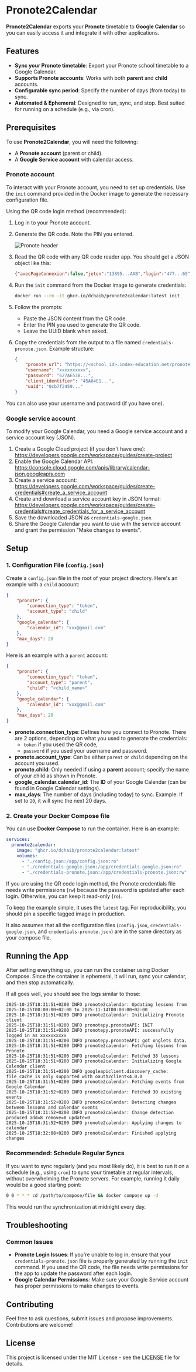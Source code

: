 # Pronote2Calendar

**Pronote2Calendar** exports your **Pronote** timetable to **Google Calendar** so you can easily access it and integrate it with other applications.

## Features

- **Sync your Pronote timetable**: Export your Pronote school timetable to a Google Calendar.
- **Supports Pronote accounts**: Works with both **parent** and **child** accounts.
- **Configurable sync period**: Specify the number of days (from today) to sync.
- **Automated & Ephemeral**: Designed to run, sync, and stop. Best suited for running on a schedule (e.g., via cron).

## Prerequisites

To use **Pronote2Calendar**, you will need the following:

- A **Pronote account** (parent or child).
- A **Google Service account** with calendar access.

### Pronote account

To interact with your Pronote account, you need to set up credentials. Use the `init` command provided in the Docker image to generate the necessary configuration file.

Using the QR code login method (recommended):

1. Log in to your Pronote account.
2. Generate the QR code. Note the PIN you entered.

    ![Pronote header](doc/images/pronote-header.png)

3. Read the QR code with any QR code reader app. You should get a JSON object like this:

    ```json
    {"avecPageConnexion":false,"jeton":"13895...AAB","login":"477...65","url":"https://<school_id>.index-education.net/pronote/..."}
    ```

4. Run the `init` command from the Docker image to generate credentials:

    ```bash
    docker run --rm -it ghcr.io/dchaib/pronote2calendar:latest init
    ```

5. Follow the prompts:
    - Paste the JSON content from the QR code.
    - Enter the PIN you used to generate the QR code.
    - Leave the UUID blank when asked.

6. Copy the credentials from the output to a file named `credentials-pronote.json`. Example structure:

    ```json
    {
        "pronote_url": "https://<school_id>.index-education.net/pronote/...",
        "username": "xxxxxxxxxx",
        "password": "627AE53B...",
        "client_identifier": "45A64E1...",
        "uuid": "0cb7f2459..."
    }
    ```

You can also use your username and password (if you have one).

### Google service account

To modify your Google Calendar, you need a Google service account and a service account key (JSON).

1. Create a Google Cloud project (if you don't have one): https://developers.google.com/workspace/guides/create-project
2. Enable the Google Calendar API: https://console.cloud.google.com/apis/library/calendar-json.googleapis.com
3. Create a service account: https://developers.google.com/workspace/guides/create-credentials#create_a_service_account
4. Create and download a service account key in JSON format: https://developers.google.com/workspace/guides/create-credentials#create_credentials_for_a_service_account
5. Save the downloaded JSON as `credentials-google.json`.
6. Share the Google Calendar you want to use with the service account and grant the permission "Make changes to events".


## Setup

### 1. Configuration File (`config.json`)

Create a `config.json` file in the root of your project directory. Here's an example with a `child` account:

```json
{
    "pronote": {
        "connection_type": "token",
        "account_type": "child"
    },
    "google_calendar": {
        "calendar_id": "xxx@gmail.com"
    },
    "max_days": 20
}
```

Here is an example with a `parent` account:
```json
{
    "pronote": {
        "connection_type": "token",
        "account_type": "parent",
        "child": "<child_name>"
    },
    "google_calendar": {
        "calendar_id": "xxx@gmail.com"
    },
    "max_days": 20
}
```

* **pronote.connection_type**: Defines how you connect to Pronote. There are 2 options, depending on what you used to generate the credentials:
  - `token` if you used the QR code,
  - `password` if you used your username and password.
* **pronote.account_type**: Can be either `parent` or `child` depending on the account you used.
* **pronote.child**: Only needed if using a **parent** account; specify the name of your child as shown in Pronote.
* **google_calendar.calendar_id**: The **ID** of your Google Calendar (can be found in Google Calendar settings).
* **max_days**: The number of days (including today) to sync. Example: If set to `20`, it will sync the next 20 days.

### 2. Create your Docker Compose file

You can use **Docker Compose** to run the container. Here is an example:

```yaml
services:
  pronote2calendar:
    image: "ghcr.io/dchaib/pronote2calendar:latest"
    volumes:
      - "./config.json:/app/config.json:ro"
      - "./credentials-google.json:/app/credentials-google.json:ro"
      - "./credentials-pronote.json:/app/credentials-pronote.json:rw"
```

If you are using the QR code login method, the Pronote credentials file needs write permissions (`rw`) because the password is updated after each login. Otherwise, you can keep it read-only (`ro`).

To keep the example simple, it uses the `latest` tag. For reproducibility, you should pin a specific tagged image in production.

It also assumes that all the configuration files (`config.json`, `credentials-google.json`, and `credentials-pronote.json`) are in the same directory as your compose file.


## Running the App

After setting everything up, you can run the container using Docker Compose. Since the container is ephemeral, it will run, sync your calendar, and then stop automatically.

If all goes well, you should see the logs similar to those:
```
2025-10-25T18:31:51+0200 INFO pronote2calendar: Updating lessons from 2025-10-25T00:00:00+02:00 to 2025-11-14T00:00:00+02:00
2025-10-25T18:31:51+0200 INFO pronote2calendar: Initializing Pronote client
2025-10-25T18:31:51+0200 INFO pronotepy.pronoteAPI: INIT
2025-10-25T18:31:51+0200 INFO pronotepy.pronoteAPI: successfully logged in as xxxxxxxxxx
2025-10-25T18:31:51+0200 INFO pronotepy.pronoteAPI: got onglets data.
2025-10-25T18:31:51+0200 INFO pronote2calendar: Fetching lessons from Pronote
2025-10-25T18:31:51+0200 INFO pronote2calendar: Fetched 38 lessons
2025-10-25T18:31:51+0200 INFO pronote2calendar: Initializing Google Calendar client
2025-10-25T18:31:51+0200 INFO googleapiclient.discovery_cache: file_cache is only supported with oauth2client<4.0.0
2025-10-25T18:31:51+0200 INFO pronote2calendar: Fetching events from Google Calendar
2025-10-25T18:31:52+0200 INFO pronote2calendar: Fetched 30 existing events
2025-10-25T18:31:52+0200 INFO pronote2calendar: Detecting changes between lessons and calendar events
2025-10-25T18:31:52+0200 INFO pronote2calendar: Change detection produced add=8 remove=0 update=0
2025-10-25T18:31:52+0200 INFO pronote2calendar: Applying changes to calendar
2025-10-25T18:32:08+0200 INFO pronote2calendar: Finished applying changes
```

### Recommended: Schedule Regular Syncs

If you want to sync regularly (and you most likely do), it is best to run it on a schedule (e.g., using `cron`) to sync your timetable at regular intervals, without overwhelming the Pronote servers. For example, running it daily would be a good starting point:

```bash
0 0 * * * cd /path/to/compose/file && docker compose up -d
```

This would run the synchronization at midnight every day.


## Troubleshooting

### Common Issues

* **Pronote Login Issues**: If you're unable to log in, ensure that your `credentials-pronote.json` file is properly generated by running the `init` command. If you used the QR code, the file needs write permissions for the app to update the password after each login.
* **Google Calendar Permissions**: Make sure your Google Service account has proper permissions to make changes to events.

## Contributing

Feel free to ask questions, submit issues and propose improvements. Contributions are welcome!

## License

This project is licensed under the MIT License - see the [LICENSE](LICENSE) file for details.
